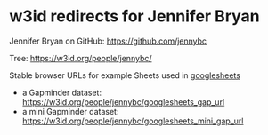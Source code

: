 w3id redirects for Jennifer Bryan
==============================

Jennifer Bryan on GitHub: <https://github.com/jennybc>

Tree: https://w3id.org/people/jennybc/

Stable browser URLs for example Sheets used in [googlesheets](https://github.com/jennybc/googlesheets)

  * a Gapminder dataset: https://w3id.org/people/jennybc/googlesheets_gap_url
  * a mini Gapminder dataset: https://w3id.org/people/jennybc/googlesheets_mini_gap_url

